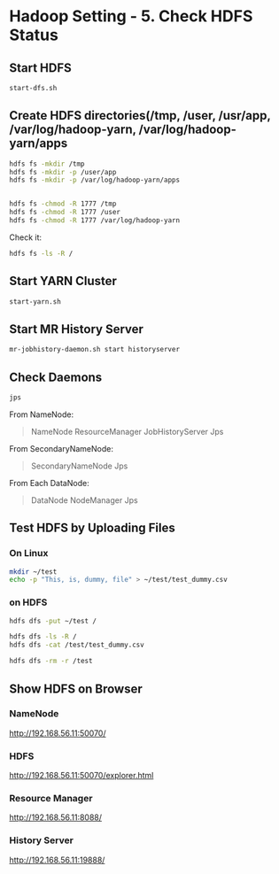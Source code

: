 # Hadoop Setting - 5. Check HDFS Status


## Start HDFS

```sh
start-dfs.sh
```

## Create HDFS directories(/tmp, /user, /usr/app, /var/log/hadoop-yarn, /var/log/hadoop-yarn/apps

```sh
hdfs fs -mkdir /tmp
hdfs fs -mkdir -p /user/app
hdfs fs -mkdir -p /var/log/hadoop-yarn/apps


hdfs fs -chmod -R 1777 /tmp
hdfs fs -chmod -R 1777 /user
hdfs fs -chmod -R 1777 /var/log/hadoop-yarn
```

Check it:
```sh
hdfs fs -ls -R /
```

## Start YARN Cluster

```sh
start-yarn.sh
```

## Start MR History Server

```sh
mr-jobhistory-daemon.sh start historyserver
```


## Check Daemons

```sh
jps
```

From NameNode:
>NameNode
>ResourceManager
>JobHistoryServer
>Jps

From SecondaryNameNode:
>SecondaryNameNode
>Jps

From Each DataNode:
>DataNode
>NodeManager
>Jps


## Test HDFS by Uploading Files

### On Linux
```sh
mkdir ~/test
echo -p "This, is, dummy, file" > ~/test/test_dummy.csv 
```


### on HDFS

```sh
hdfs dfs -put ~/test /

hdfs dfs -ls -R /
hdfs dfs -cat /test/test_dummy.csv

hdfs dfs -rm -r /test
```

## Show HDFS on Browser

### NameNode
http://192.168.56.11:50070/

### HDFS
http://192.168.56.11:50070/explorer.html

### Resource Manager
http://192.168.56.11:8088/

### History Server
http://192.168.56.11:19888/


